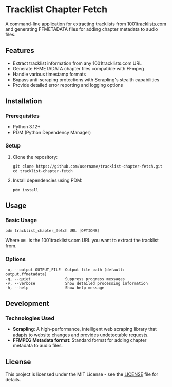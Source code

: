 # Tracklist Chapter Fetch

A command-line application for extracting tracklists from [1001tracklists.com](https://www.1001tracklists.com) and generating FFMETADATA files for adding chapter metadata to audio files.

## Features

- Extract tracklist information from any 1001tracklists.com URL
- Generate FFMETADATA chapter files compatible with FFmpeg
- Handle various timestamp formats
- Bypass anti-scraping protections with Scrapling's stealth capabilities
- Provide detailed error reporting and logging options

## Installation

### Prerequisites

- Python 3.12+
- PDM (Python Dependency Manager)

### Setup

1. Clone the repository:

   ```shell
   git clone https://github.com/username/tracklist-chapter-fetch.git
   cd tracklist-chapter-fetch
   ```

2. Install dependencies using PDM:

   ```shell
   pdm install
   ```

## Usage

### Basic Usage

   ```shell
pdm tracklist_chapter_fetch URL [OPTIONS]
```

Where `URL` is the 1001tracklists.com URL you want to extract the tracklist from.

### Options

```plaintext
-o, --output OUTPUT_FILE  Output file path (default: output.ffmetadata)
-q, --quiet               Suppress progress messages
-v, --verbose             Show detailed processing information
-h, --help                Show help message
```

## Development

### Technologies Used

- **Scrapling**: A high-performance, intelligent web scraping library that adapts to website changes and provides undetectable requests.
- **FFMPEG Metadata format**: Standard format for adding chapter metadata to audio files.

## License

This project is licensed under the MIT License - see the [LICENSE](./LICENSE) file for details.

